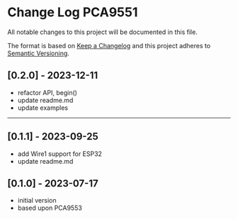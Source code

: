 # Change Log PCA9551

All notable changes to this project will be documented in this file.

The format is based on [Keep a Changelog](http://keepachangelog.com/)
and this project adheres to [Semantic Versioning](http://semver.org/).


## [0.2.0] - 2023-12-11
- refactor API, begin()
- update readme.md
- update examples

----

## [0.1.1] - 2023-09-25
- add Wire1 support for ESP32
- update readme.md


## [0.1.0] - 2023-07-17
- initial version
- based upon PCA9553


